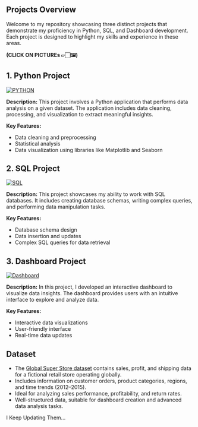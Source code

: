 

## Projects Overview
Welcome to my repository showcasing three distinct projects that demonstrate my proficiency in Python, SQL, and Dashboard development. Each project is designed to highlight my skills and experience in these areas.

**(CLICK ON PICTUREs 👉🏻🖼️)**

## 1. Python Project

[![PYTHON](https://github.com/user-attachments/assets/db3f9027-ede4-4d1b-b571-9056b5e5f312)](https://github.com/MinaRavi/3-Of-My-Skills/blob/main/Python)


**Description:** This project involves a Python application that performs data analysis on a given dataset. The application includes data cleaning, processing, and visualization to extract meaningful insights.

**Key Features:**
- Data cleaning and preprocessing
- Statistical analysis
- Data visualization using libraries like Matplotlib and Seaborn


## 2. SQL Project

[![SQL](https://github.com/user-attachments/assets/5f93b827-992f-4ae5-a25c-528e9d2a61b6)](https://github.com/MinaRavi/3-Of-My-Skills/blob/main/SQL)

**Description:** This project showcases my ability to work with SQL databases. It includes creating database schemas, writing complex queries, and performing data manipulation tasks.

**Key Features:**
- Database schema design
- Data insertion and updates
- Complex SQL queries for data retrieval


## 3. Dashboard Project

[![Dashboard](https://github.com/user-attachments/assets/f503d4fa-087e-4792-851d-d564f44e60e0)](https://github.com/MinaRavi/3-Of-My-Skills/blob/main/Dashboard)

**Description:** In this project, I developed an interactive dashboard to visualize data insights. The dashboard provides users with an intuitive interface to explore and analyze data.

**Key Features:**
- Interactive data visualizations
- User-friendly interface
- Real-time data updates


## Dataset

- The [Global Super Store dataset](https://www.kaggle.com/datasets/apoorvaappz/global-super-store-dataset) contains sales, profit, and shipping data for a fictional retail store operating globally.
- Includes information on customer orders, product categories, regions, and time trends (2012–2015).
- Ideal for analyzing sales performance, profitability, and return rates.
- Well-structured data, suitable for dashboard creation and advanced data analysis tasks.





I Keep Updating Them...
